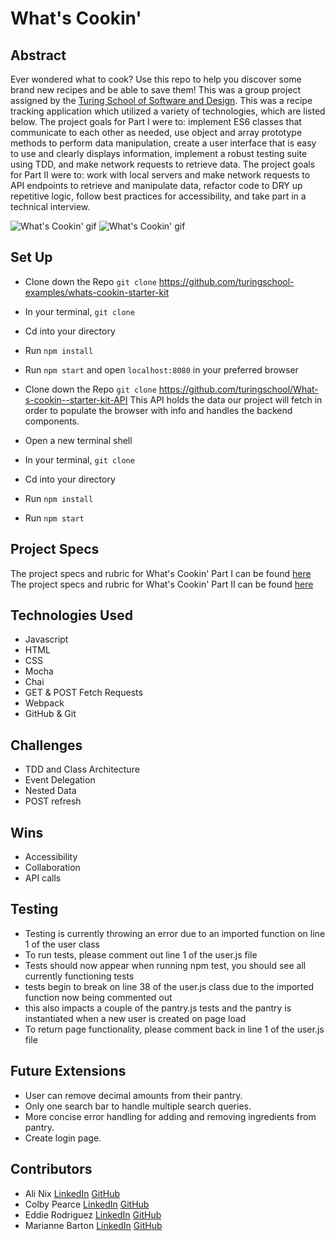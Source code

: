 # What's Cookin'

## Abstract
Ever wondered what to cook? Use this repo to help you discover some brand new recipes and be able to save them! This was a group project assigned by the [Turing School of Software and Design](https://turing.edu/). This was a recipe tracking application which utilized a variety of technologies, which are listed below. The project goals for Part I were to: implement ES6 classes that communicate to each other as needed, use object and array prototype methods to perform data manipulation, create a user interface that is easy to use and clearly displays information, implement a robust testing suite using TDD, and make network requests to retrieve data. The project goals for Part II were to: work with local servers and make network requests to API endpoints to retrieve and manipulate data, refactor code to DRY up repetitive logic, follow best practices for accessibility, and take part in a technical interview.

![What's Cookin' gif](https://user-images.githubusercontent.com/102000070/182670789-5369b087-4f38-4b16-8e8d-be81669b5d92.gif)
![What's Cookin' gif](https://user-images.githubusercontent.com/102000070/182669398-f43c63fc-55af-48ab-b708-664eb772b768.gif)

## Set Up
- Clone down the Repo `git clone` https://github.com/turingschool-examples/whats-cookin-starter-kit
- In your terminal, `git clone`
- Cd into your directory
- Run `npm install`
- Run `npm start` and open `localhost:8080` in your preferred browser

- Clone down the Repo `git clone` https://github.com/turingschool/What-s-cookin--starter-kit-API
  This API holds the data our project will fetch in order to populate the browser with info and handles the backend components.
- Open a new terminal shell
- In your terminal, `git clone`
- Cd into your directory
- Run `npm install`
- Run `npm start`

## Project Specs
The project specs and rubric for What's Cookin' Part I can be found [here](https://frontend.turing.edu/projects/whats-cookin-part-one.html)
The project specs and rubric for What's Cookin' Part II can be found [here](https://frontend.turing.edu/projects/whats-cookin-part-two.html)

## Technologies Used
- Javascript
- HTML
- CSS
- Mocha
- Chai
- GET & POST Fetch Requests
- Webpack
- GitHub & Git

## Challenges
- TDD and Class Architecture
- Event Delegation
- Nested Data
- POST refresh

## Wins
- Accessibility
- Collaboration
- API calls

## Testing
- Testing is currently throwing an error due to an imported function on line 1 of the user class
- To run tests, please comment out line 1 of the user.js file
- Tests should now appear when running npm test, you should see all currently functioning tests
- tests begin to break on line 38 of the user.js class due to the imported function now being commented out
- this also impacts a couple of the pantry.js tests and the pantry is instantiated when a new user is created on page load
- To return page functionality, please comment back in line 1 of the user.js file

## Future Extensions
- User can remove decimal amounts from their pantry.
- Only one search bar to handle multiple search queries.
- More concise error handling for adding and removing ingredients from pantry.
- Create login page.

## Contributors
- Ali Nix [LinkedIn](https://www.linkedin.com/in/ali-nix-38b9b9126/) [GitHub](https://github.com/alinix1)
- Colby Pearce [LinkedIn](https://www.linkedin.com/in/colby-pearce1/) [GitHub](https://github.com/Crpearce/whats-cookin)
- Eddie Rodriguez [LinkedIn](https://www.linkedin.com/in/edward-rodriguez-1b497423b/) [GitHub](https://github.com/edjrodriguez)
- Marianne Barton [LinkedIn](https://www.linkedin.com/in/marianne-barton-1307/) [GitHub](https://github.com/mhbarton)

